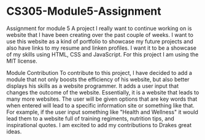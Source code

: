 # CS305-Module5-Assignment
Assignment for module 5
A project I really want to continue working on is website that I have been creating over the past couple of weeks.
I want to use this website as a kind of portfolio to showcase my future projects and also have links to my resume
and linken profiles. I want it to be a showcase of my skills using HTML, CSS and JavaScript. For this project I am using
the MIT license.

Module Contribution
To contribute to this project, I have decided to add a module that not only boosts the efficiency of his website, but also 
better displays his skills as a website programmer. It adds a user input that changes the outcome of the website.
Essentially, it is a website that leads to many more websites. The user will be given options that are key words
that when entered will lead to a specific information site or something like that. For example, if the user input 
something like "Health and Wellness" it would lead them to a website full of training regiments, nutrition tips,
and inspirational quotes. I am excited to add my contributions to Drakes great ideas.
